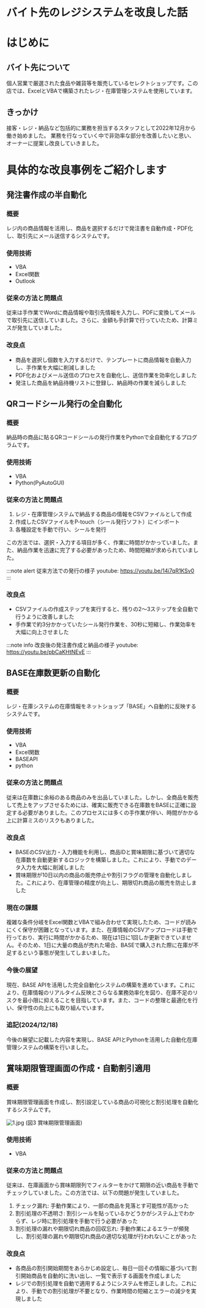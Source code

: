 # バイト先のレジシステムを改良した話
# はじめに
## バイト先について
個人営業で厳選された食品や雑貨等を販売しているセレクトショップです。この店では、ExcelとVBAで構築されたレジ・在庫管理システムを使用しています。

## きっかけ
接客・レジ・納品など包括的に業務を担当するスタッフとして2022年12月から働き始めました。
業務を行なっていく中で非効率な部分を改善したいと思い、オーナーに提案し改良していきました。

# 具体的な改良事例をご紹介します
## 発注書作成の半自動化
### 概要
レジ内の商品情報を活用し、商品を選択するだけで発注書を自動作成・PDF化し、取引先にメール送信するシステムです。

### 使用技術
* VBA
* Excel関数
* Outlook

### 従来の方法と問題点
従来は手作業でWordに商品情報や取引先情報を入力し、PDFに変換してメールで取引先に送信していました。さらに、金額も手計算で行っていたため、計算ミスが発生していました。

### 改良点
* 商品を選択し個数を入力するだけで、テンプレートに商品情報を自動入力し、手作業を大幅に削減しました
* PDF化およびメール送信のプロセスを自動化し、送信作業を効率化しました
* 発注した商品を納品待機リストに登録し、納品時の作業を減らしました


## QRコードシール発行の全自動化
### 概要
納品時の商品に貼るQRコードシールの発行作業をPythonで全自動化するプログラムです。

### 使用技術
* VBA
* Python(PyAutoGUI)

### 従来の方法と問題点
1. レジ・在庫管理システムで納品する商品の情報をCSVファイルとして作成
2. 作成したCSVファイルをP-touch（シール発行ソフト）にインポート
3. 各種設定を手動で行い、シールを発行

この方法では、選択・入力する項目が多く、作業に時間がかかっていました。また、納品作業を迅速に完了する必要があったため、時間短縮が求められていました。

:::note alert
従来方法での発行の様子
youtube: https://youtu.be/14i7qR1KSv0
:::

### 改良点
* CSVファイルの作成ステップを実行すると、残りの2〜3ステップを全自動で行うように改善しました
* 手作業で約3分かかっていたシール発行作業を、30秒に短縮し、作業効率を大幅に向上させました

:::note info
改良後の発注書作成と納品の様子
youtube: https://youtu.be/pbCaKHtNEvE
:::

## BASE在庫数更新の自動化
### 概要
レジ・在庫システムの在庫情報をネットショップ「BASE」へ自動的に反映するシステムです。

### 使用技術
* VBA
* Excel関数
* BASEAPI
* python

### 従来の方法と問題点
従来は在庫数に余裕のある商品のみを出品していました。しかし、全商品を販売して売上をアップさせるためには、確実に販売できる在庫数をBASEに正確に設定する必要がありました。このプロセスには多くの手作業が伴い、時間がかかる上に計算ミスのリスクもありました。

### 改良点
* BASEのCSV出力・入力機能を利用し、商品IDと賞味期限に基づいて適切な在庫数を自動更新するロジックを構築しました。これにより、手動でのデータ入力を大幅に削減しました
* 賞味期限が10日以内の商品の販売停止や割引フラグの管理を自動化しました。これにより、在庫管理の精度が向上し、期限切れ商品の販売を防止しました

### 現在の課題
複雑な条件分岐をExcel関数とVBAで組み合わせて実現したため、コードが読みにくく保守が困難となっています。また、在庫情報のCSVアップロードは手動で行っており、実行に時間がかかるため、現在は1日に1回しか更新できていません。そのため、1日に大量の商品が売れた場合、BASEで購入された際に在庫が不足するという事態が発生してしまいました。

### 今後の展望
現在、BASE APIを活用した完全自動化システムの構築を進めています。これにより、在庫情報のリアルタイム反映とさらなる業務効率化を図り、在庫不足のリスクを最小限に抑えることを目指しています。また、コードの整理と最適化を行い、保守性の向上にも取り組んでいます。

### 追記(2024/12/18)
今後の展望に記載した内容を実現し、BASE APIとPythonを活用した自動化在庫管理システムの構築を行いました。

## 賞味期限管理画面の作成・自動割引適用
### 概要
賞味期限管理画面を作成し、割引設定している商品の可視化と割引処理を自動化するシステムです。

![1.jpg](https://qiita-image-store.s3.ap-northeast-1.amazonaws.com/0/3907021/281ce8b4-b6b8-2c9f-0d77-b9468a5d0cb7.jpeg)
(図3 賞味期限管理画面)

### 使用技術
* VBA

### 従来の方法と問題点
従来は、在庫画面から賞味期限列でフィルターをかけて期限の近い商品を手動でチェックしていました。この方法では、以下の問題が発生していました。
1. チェック漏れ: 手動作業により、一部の商品を見落とす可能性が高かった
2. 割引処理の不透明さ: 割引シールを貼っているかどうかがシステム上でわからず、レジ時に割引処理を手動で行う必要があった
3. 割引処理の漏れや期限切れ商品の回収忘れ: 手動作業によるエラーが頻発し、割引処理の漏れや期限切れ商品の適切な処理が行われないことがあった

### 改良点
* 各商品の割引開始期間をあらかじめ設定し、毎日一回その情報に基づいて割引開始商品を自動的に洗い出し、一覧で表示する画面を作成しました
* レジでの割引処理を自動で適用するようにシステムを修正しました。これにより、手動での割引処理が不要となり、作業時間の短縮とエラーの減少を実現しました
